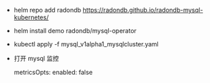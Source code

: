 
* helm repo add radondb https://radondb.github.io/radondb-mysql-kubernetes/


* helm install demo radondb/mysql-operator

* kubectl apply -f mysql_v1alpha1_mysqlcluster.yaml

* 打开 mysql 监控

  metricsOpts:
    enabled: false